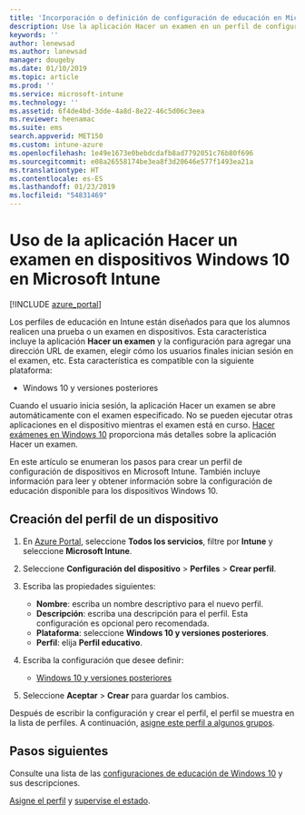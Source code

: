 ```yaml
---
title: 'Incorporación o definición de configuración de educación en Microsoft Intune: Azure | Microsoft Docs'
description: Use la aplicación Hacer un examen en un perfil de configuración de dispositivo en Windows 10 y dispositivos posteriores en Microsoft Intune. Cree un perfil de configuración mediante la configuración de educación y escriba una dirección URL de aplicación de examen, elija cómo los usuarios inician sesión, supervise la pantalla durante el examen y permita o evite sugerencias de texto durante el examen.
keywords: ''
author: lenewsad
ms.author: lanewsad
manager: dougeby
ms.date: 01/10/2019
ms.topic: article
ms.prod: ''
ms.service: microsoft-intune
ms.technology: ''
ms.assetid: 6f4de4bd-3dde-4a8d-8e22-46c5d06c3eea
ms.reviewer: heenamac
ms.suite: ems
search.appverid: MET150
ms.custom: intune-azure
ms.openlocfilehash: 1e49e1673e0bebdcdafb8ad7792051c76b80f696
ms.sourcegitcommit: e08a26558174be3ea8f3d20646e577f1493ea21a
ms.translationtype: HT
ms.contentlocale: es-ES
ms.lasthandoff: 01/23/2019
ms.locfileid: "54831469"
---
```

# <a name="use-the-take-a-test-app-on-windows-10-devices-in-microsoft-intune"></a>Uso de la aplicación Hacer un examen en dispositivos Windows 10 en Microsoft Intune

[!INCLUDE [azure_portal](./includes/azure_portal.md)]

Los perfiles de educación en Intune están diseñados para que los alumnos realicen una prueba o un examen en dispositivos. Esta característica incluye la aplicación **Hacer un examen** y la configuración para agregar una dirección URL de examen, elegir cómo los usuarios finales inician sesión en el examen, etc. Esta característica es compatible con la siguiente plataforma:

- Windows 10 y versiones posteriores

Cuando el usuario inicia sesión, la aplicación Hacer un examen se abre automáticamente con el examen especificado. No se pueden ejecutar otras aplicaciones en el dispositivo mientras el examen está en curso. [Hacer exámenes en Windows 10](https://docs.microsoft.com/education/windows/take-tests-in-windows-10) proporciona más detalles sobre la aplicación Hacer un examen.

En este artículo se enumeran los pasos para crear un perfil de configuración de dispositivos en Microsoft Intune. También incluye información para leer y obtener información sobre la configuración de educación disponible para los dispositivos Windows 10.

## <a name="create-a-device-profile"></a>Creación del perfil de un dispositivo

1. En [Azure Portal](https://portal.azure.com), seleccione **Todos los servicios**, filtre por **Intune** y seleccione **Microsoft Intune**.
2. Seleccione **Configuración del dispositivo** > **Perfiles** > **Crear perfil**.
3. Escriba las propiedades siguientes:

    - **Nombre**: escriba un nombre descriptivo para el nuevo perfil.
    - **Descripción**: escriba una descripción para el perfil. Esta configuración es opcional pero recomendada.
    - **Plataforma**: seleccione **Windows 10 y versiones posteriores**.
    - **Perfil**: elija **Perfil educativo**.

4. Escriba la configuración que desee definir:

    - [Windows 10 y versiones posteriores](education-settings-windows.md)

5. Seleccione **Aceptar** > **Crear** para guardar los cambios.

Después de escribir la configuración y crear el perfil, el perfil se muestra en la lista de perfiles. A continuación, [asigne este perfil a algunos grupos](device-profile-assign.md).

## <a name="next-steps"></a>Pasos siguientes

Consulte una lista de las [configuraciones de educación de Windows 10](education-settings-windows.md) y sus descripciones.

[Asigne el perfil](device-profile-assign.md) y [supervise el estado](device-profile-monitor.md).